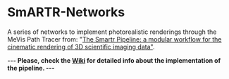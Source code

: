 # SmARTR-Networks
A series of networks to implement photorealistic renderings through the MeVis Path Tracer from: "[The Smartr Pipeline: a modular workflow for the cinematic rendering of 3D scientific imaging data"](https://www.cell.com/iscience/fulltext/S2589-0042(24)02702-0). 

**--- Please, check the [Wiki](https://github.com/MeVisLab/SmARTR-Networks/wiki) for detailed info about the implementation of the pipeline. ---**

